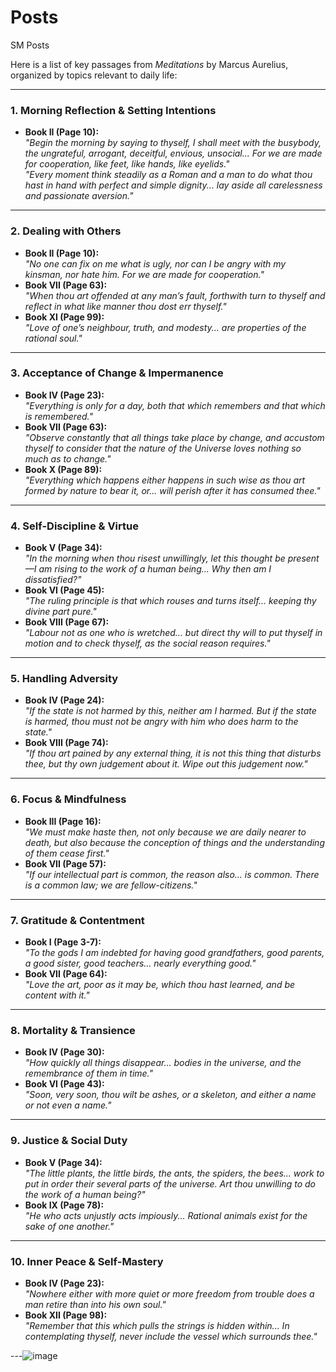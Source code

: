 # Posts
SM Posts

Here is a list of key passages from *Meditations* by Marcus Aurelius, organized by topics relevant to daily life:

---

### **1. Morning Reflection & Setting Intentions**  
- **Book II (Page 10):**  
  *"Begin the morning by saying to thyself, I shall meet with the busybody, the ungrateful, arrogant, deceitful, envious, unsocial... For we are made for cooperation, like feet, like hands, like eyelids."*  
  *"Every moment think steadily as a Roman and a man to do what thou hast in hand with perfect and simple dignity... lay aside all carelessness and passionate aversion."*

---

### **2. Dealing with Others**  
- **Book II (Page 10):**  
  *"No one can fix on me what is ugly, nor can I be angry with my kinsman, nor hate him. For we are made for cooperation."*  
- **Book VII (Page 63):**  
  *"When thou art offended at any man’s fault, forthwith turn to thyself and reflect in what like manner thou dost err thyself."*  
- **Book XI (Page 99):**  
  *"Love of one’s neighbour, truth, and modesty... are properties of the rational soul."*

---

### **3. Acceptance of Change & Impermanence**  
- **Book IV (Page 23):**  
  *"Everything is only for a day, both that which remembers and that which is remembered."*  
- **Book VII (Page 63):**  
  *"Observe constantly that all things take place by change, and accustom thyself to consider that the nature of the Universe loves nothing so much as to change."*  
- **Book X (Page 89):**  
  *"Everything which happens either happens in such wise as thou art formed by nature to bear it, or... will perish after it has consumed thee."*

---

### **4. Self-Discipline & Virtue**  
- **Book V (Page 34):**  
  *"In the morning when thou risest unwillingly, let this thought be present—I am rising to the work of a human being... Why then am I dissatisfied?"*  
- **Book VI (Page 45):**  
  *"The ruling principle is that which rouses and turns itself... keeping thy divine part pure."*  
- **Book VIII (Page 67):**  
  *"Labour not as one who is wretched... but direct thy will to put thyself in motion and to check thyself, as the social reason requires."*

---

### **5. Handling Adversity**  
- **Book IV (Page 24):**  
  *"If the state is not harmed by this, neither am I harmed. But if the state is harmed, thou must not be angry with him who does harm to the state."*  
- **Book VIII (Page 74):**  
  *"If thou art pained by any external thing, it is not this thing that disturbs thee, but thy own judgement about it. Wipe out this judgement now."*  

---

### **6. Focus & Mindfulness**  
- **Book III (Page 16):**  
  *"We must make haste then, not only because we are daily nearer to death, but also because the conception of things and the understanding of them cease first."*  
- **Book VII (Page 57):**  
  *"If our intellectual part is common, the reason also... is common. There is a common law; we are fellow-citizens."*  

---

### **7. Gratitude & Contentment**  
- **Book I (Page 3-7):**  
  *"To the gods I am indebted for having good grandfathers, good parents, a good sister, good teachers... nearly everything good."*  
- **Book VII (Page 64):**  
  *"Love the art, poor as it may be, which thou hast learned, and be content with it."*  

---

### **8. Mortality & Transience**  
- **Book IV (Page 30):**  
  *"How quickly all things disappear... bodies in the universe, and the remembrance of them in time."*  
- **Book VI (Page 43):**  
  *"Soon, very soon, thou wilt be ashes, or a skeleton, and either a name or not even a name."*  

---

### **9. Justice & Social Duty**  
- **Book V (Page 34):**  
  *"The little plants, the little birds, the ants, the spiders, the bees... work to put in order their several parts of the universe. Art thou unwilling to do the work of a human being?"*  
- **Book IX (Page 78):**  
  *"He who acts unjustly acts impiously... Rational animals exist for the sake of one another."*  

---

### **10. Inner Peace & Self-Mastery**  
- **Book IV (Page 23):**  
  *"Nowhere either with more quiet or more freedom from trouble does a man retire than into his own soul."*  
- **Book XII (Page 98):**  
  *"Remember that this which pulls the strings is hidden within... In contemplating thyself, never include the vessel which surrounds thee."*  

---![image](https://github.com/user-attachments/assets/58b43e25-ea59-4cad-8aea-dbb1b481a31e)
